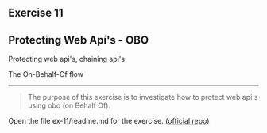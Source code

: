 ## Exercise 11

## Protecting Web Api's - OBO

Protecting web api's, chaining api's

The On-Behalf-Of flow

---

>The purpose of this exercise is to investigate how to protect web api's using obo (on Behalf Of).

Open the file ex-11/readme.md for the exercise. ([official repo](https://github.com/equinor/appsec-fundamentals-authn-authz/blob/main/ex-11/readme.md))
